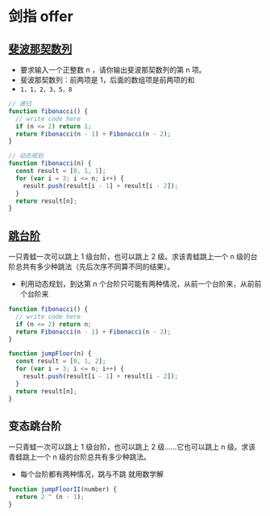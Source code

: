 # 剑指 offer

## [斐波那契数列](https://www.nowcoder.com/practice/c6c7742f5ba7442aada113136ddea0c3?tpId=13&tqId=23255&ru=/exam/oj/ta&qru=/ta/coding-interviews/question-ranking&sourceUrl=%2Fexam%2Foj%2Fta%3Fpage%3D1%26tpId%3D13%26type%3D13)

- 要求输入一个正整数 n ，请你输出斐波那契数列的第 n 项。
- 斐波那契数列：前两项是 1，后面的数组项是前两项的和
- `1，1，2，3，5，8`

```js
// 递归
function fibonacci() {
  // write code here
  if (n <= 2) return 1;
  return Fibonacci(n - 1) + Fibonacci(n - 2);
}

// 动态规划
function fibonacci(n) {
  const result = [0, 1, 1];
  for (var i = 3; i <= n; i++) {
    result.push(result[i - 1] + result[i - 2]);
  }
  return result[n];
}
```

## [跳台阶](https://www.nowcoder.com/practice/8c82a5b80378478f9484d87d1c5f12a4?tpId=13&tqId=11161&tPage=1&rp=1&ru=/ta/coding-interviews&qru=/ta/coding-interviews/question-ranking)

一只青蛙一次可以跳上 1 级台阶，也可以跳上 2 级。求该青蛙跳上一个 n 级的台阶总共有多少种跳法（先后次序不同算不同的结果）。

- 利用动态规划，到达第 n 个台阶只可能有两种情况，从前一个台阶来，从前前个台阶来

```js
function fibonacci() {
  // write code here
  if (n <= 2) return n;
  return Fibonacci(n - 1) + Fibonacci(n - 2);
}

function jumpFloor(n) {
  const result = [0, 1, 2];
  for (var i = 3; i <= n; i++) {
    result.push(result[i - 1] + result[i - 2]);
  }
  return result[n];
}
```

## 变态跳台阶

一只青蛙一次可以跳上 1 级台阶，也可以跳上 2 级……它也可以跳上 n 级。求该青蛙跳上一个 n 级的台阶总共有多少种跳法。

- 每个台阶都有两种情况，跳与不跳 就用数学解

```js
function jumpFloorII(number) {
  return 2 ^ (n - 1);
}
```
